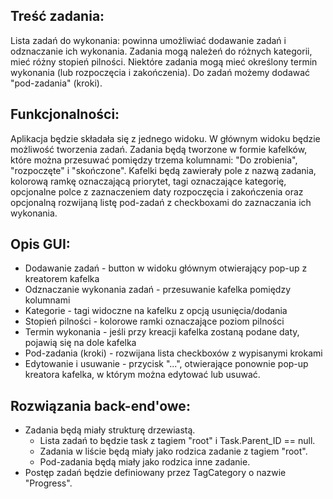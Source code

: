 ## Treść zadania:
Lista zadań do wykonania: powinna umożliwiać dodawanie zadań i odznaczanie ich wykonania. Zadania mogą należeń do różnych kategorii, mieć różny stopień pilności. Niektóre zadania mogą mieć określony termin wykonania (lub rozpoczęcia i zakończenia). Do zadań możemy dodawać "pod-zadania" (kroki).

## Funkcjonalności:
Aplikacja będzie składała się z jednego widoku.
W głównym widoku będzie możliwość tworzenia zadań. Zadania będą tworzone w formie kafelków, które można przesuwać pomiędzy trzema kolumnami: "Do zrobienia", "rozpoczęte" i "skończone". Kafelki będą zawierały pole z nazwą zadania, kolorową ramkę oznaczającą priorytet, tagi oznaczające kategorię, opcjonalne polce z zaznaczeniem daty rozpoczęcia i zakończenia oraz opcjonalną rozwijaną listę pod-zadań z checkboxami do zaznaczania ich wykonania.

## Opis GUI:
- Dodawanie zadań - button w widoku głównym otwierający pop-up z kreatorem kafelka
- Odznaczanie wykonania zadań - przesuwanie kafelka pomiędzy kolumnami
- Kategorie - tagi widoczne na kafelku z opcją usunięcia/dodania
- Stopień pilności - kolorowe ramki oznaczające poziom pilności
- Termin wykonania - jeśli przy kreacji kafelka zostaną podane daty, pojawią się na dole kafelka
- Pod-zadania (kroki) - rozwijana lista checkboxów z wypisanymi krokami 
- Edytowanie i usuwanie - przycisk "...", otwierające ponownie pop-up kreatora kafelka, w którym można edytować lub usuwać.

## Rozwiązania back-end'owe:
- Zadania będą miały strukturę drzewiastą.
    - Lista zadań to będzie task z tagiem "root" i Task.Parent_ID == null.
    - Zadania w liście będą miały jako rodzica zadanie z tagiem "root".
    - Pod-zadania będą miały jako rodzica inne zadanie.
- Postęp zadań będzie definiowany przez TagCategory o nazwie "Progress".





